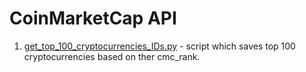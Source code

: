# CoinMarketCap API

1. [get_top_100_cryptocurrencies_IDs.py](get_top_100_cryptocurrencies_IDs.py) - script which saves top 100 cryptocurrencies based on ther cmc_rank.
   